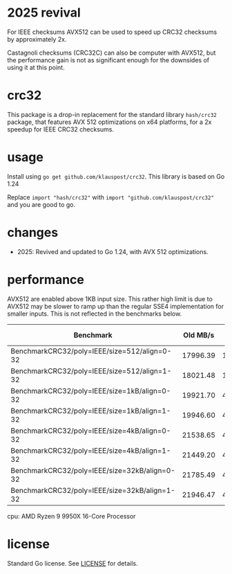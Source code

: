 # 2025 revival

For IEEE checksums AVX512 can be used to speed up CRC32 checksums by approximately 2x.

Castagnoli checksums (CRC32C) can also be computer with AVX512, 
but the performance gain is not as significant enough for the downsides of using it at this point.

# crc32

This package is a drop-in replacement for the standard library `hash/crc32` package, 
that features AVX 512 optimizations on x64 platforms, for a 2x speedup for IEEE CRC32 checksums.

# usage

Install using `go get github.com/klauspost/crc32`. This library is based on Go 1.24

Replace `import "hash/crc32"` with `import "github.com/klauspost/crc32"` and you are good to go.

# changes
* 2025: Revived and updated to Go 1.24, with AVX 512 optimizations.

# performance

AVX512 are enabled above 1KB input size. This rather high limit is due to AVX512 may be slower to ramp up than 
the regular SSE4 implementation for smaller inputs. This is not reflected in the benchmarks below.

| Benchmark                                     | Old MB/s | New MB/s | Speedup |
|-----------------------------------------------|----------|----------|---------|
| BenchmarkCRC32/poly=IEEE/size=512/align=0-32  | 17996.39 | 17969.94 | 1.00x   |
| BenchmarkCRC32/poly=IEEE/size=512/align=1-32  | 18021.48 | 17945.55 | 1.00x   |
| BenchmarkCRC32/poly=IEEE/size=1kB/align=0-32  | 19921.70 | 45613.77 | 2.29x   |
| BenchmarkCRC32/poly=IEEE/size=1kB/align=1-32  | 19946.60 | 46819.09 | 2.35x   |
| BenchmarkCRC32/poly=IEEE/size=4kB/align=0-32  | 21538.65 | 48600.93 | 2.26x   |
| BenchmarkCRC32/poly=IEEE/size=4kB/align=1-32  | 21449.20 | 48477.84 | 2.26x   |
| BenchmarkCRC32/poly=IEEE/size=32kB/align=0-32 | 21785.49 | 46013.10 | 2.11x   |
| BenchmarkCRC32/poly=IEEE/size=32kB/align=1-32 | 21946.47 | 45954.10 | 2.09x   |

cpu: AMD Ryzen 9 9950X 16-Core Processor

# license

Standard Go license. See [LICENSE](LICENSE) for details.
